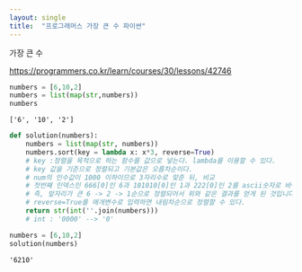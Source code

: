 ```yaml
---
layout: single
title:  "프로그래머스 가장 큰 수 파이썬"
---
```


가장 큰 수

https://programmers.co.kr/learn/courses/30/lessons/42746


```python
numbers = [6,10,2]
numbers = list(map(str,numbers))
numbers
```




    ['6', '10', '2']




```python
def solution(numbers):
    numbers = list(map(str, numbers))
    numbers.sort(key = lambda x: x*3, reverse=True)  
    # key :정렬을 목적으로 하는 함수를 값으로 넣는다. lambda를 이용할 수 있다.
    # key 값을 기준으로 정렬되고 기본값은 오름차순이다. 
    # num의 인수값이 1000 이하이므로 3자리수로 맞춘 뒤, 비교
    # 첫번째 인덱스인 666[0]인 6과 101010[0]인 1과 222[0]인 2를 ascii숫자로 바꿔서 비교합니다. 
    # 즉, 앞자리가 큰 6 -> 2 -> 1순으로 정렬되어서 위와 같은 결과를 얻게 된 것입니다.
    # reverse=True를 매개변수로 입력하면 내림차순으로 정렬할 수 있다.
    return str(int(''.join(numbers)))
    # int : '0000' --> '0'
```


```python
numbers = [6,10,2]
solution(numbers)
```




    '6210'


